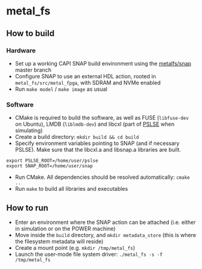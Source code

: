 # metal_fs

## How to build

### Hardware
 - Set up a working CAPI SNAP build environment using the [metalfs/snap](https://github.com/metalfs/snap) master branch
 - Configure SNAP to use an external HDL action, rooted in `metal_fs/src/metal_fpga`, with SDRAM and NVMe enabled
 - Run `make model` / `make image` as usual

### Software
 - CMake is required to build the software, as well as FUSE (`libfuse-dev` on Ubuntu), LMDB (`liblmdb-dev`) and libcxl (part of [PSLSE](https://github.com/ibm-capi/pslse) when simulating)
 - Create a build directory: `mkdir build && cd build`
 - Specify environment variables pointing to SNAP (and if necessary PSLSE). Make sure that the libcxl.a and libsnap.a libraries are built.
 ```
export PSLSE_ROOT=/home/user/pslse
export SNAP_ROOT=/home/user/snap
 ```
 - Run CMake. All dependencies should be resolved automatically: `cmake ..`
 - Run `make` to build all libraries and executables


## How to run
 - Enter an environment where the SNAP action can be attached (i.e. either in simulation or on the POWER machine)
 - Move inside the `build` directory, and `mkdir metadata_store` (this is where the filesystem metadata will reside)
 - Create a mount point (e.g. `mkdir /tmp/metal_fs`)
 - Launch the user-mode file system driver: `./metal_fs -s -f /tmp/metal_fs`
